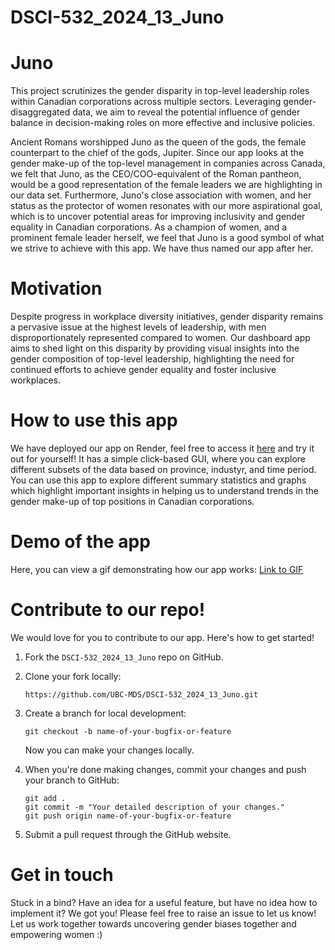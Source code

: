 # DSCI-532_2024_13_Juno

# Juno

This project scrutinizes the gender disparity in top-level leadership roles within Canadian corporations across multiple sectors. Leveraging gender-disaggregated data, we aim to reveal the potential influence of gender balance in decision-making roles on more effective and inclusive policies.

Ancient Romans worshipped Juno as the queen of the gods, the female counterpart to the chief of the gods, Jupiter. Since our app looks at the gender make-up of the top-level management in companies across Canada, we felt that Juno, as the CEO/COO-equivalent of the Roman pantheon, would be a good representation of the female leaders we are highlighting in our data set. Furthermore, Juno's close association with women, and her status as the protector of women resonates with our more aspirational goal, which is to uncover potential areas for improving inclusivity and gender equality in Canadian corporations. As a champion of women, and a prominent female leader herself, we feel that Juno is a good symbol of what we strive to achieve with this app. We have thus named our app after her.

# Motivation

Despite progress in workplace diversity initiatives, gender disparity remains a pervasive issue at the highest levels of leadership, with men disproportionately represented compared to women. Our dashboard app aims to shed light on this disparity by providing visual insights into the gender composition of top-level leadership, highlighting the need for continued efforts to achieve gender equality and foster inclusive workplaces.

# How to use this app

We have deployed our app on Render, feel free to access it [here](https://dsci-532-2024-13-juno-aa9o.onrender.com/) and try it out for yourself! It has a simple click-based GUI, where you can explore different subsets of the data based on province, industyr, and time period. You can use this app to explore different summary statistics and graphs which highlight important insights in helping us to understand trends in the gender make-up of top positions in Canadian corporations.

# Demo of the app

Here, you can view a gif demonstrating how our app works: [Link to GIF](https://github.com/UBC-MDS/DSCI-532_2024_13_Juno/blob/main/img/demo.gif) 

# Contribute to our repo!

We would love for you to contribute to our app. Here's how to get started!

1.  Fork the `DSCI-532_2024_13_Juno` repo on GitHub.

2.  Clone your fork locally:

    ```         
    https://github.com/UBC-MDS/DSCI-532_2024_13_Juno.git
    ```

3.  Create a branch for local development:

    ```         
    git checkout -b name-of-your-bugfix-or-feature
    ```

    Now you can make your changes locally.

4.  When you're done making changes, commit your changes and push your branch to GitHub:

    ```         
    git add .
    git commit -m "Your detailed description of your changes."
    git push origin name-of-your-bugfix-or-feature
    ```

5.  Submit a pull request through the GitHub website.

# Get in touch

Stuck in a bind? Have an idea for a useful feature, but have no idea how to implement it? We got you! Please feel free to raise an issue to let us know! Let us work together towards uncovering gender biases together and empowering women :)
